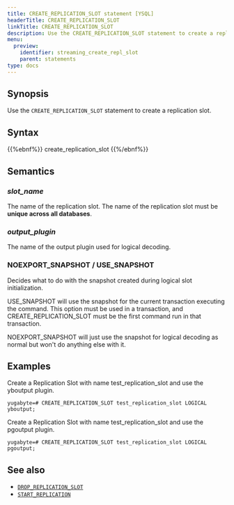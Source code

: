 ```yaml
---
title: CREATE_REPLICATION_SLOT statement [YSQL]
headerTitle: CREATE_REPLICATION_SLOT
linkTitle: CREATE_REPLICATION_SLOT
description: Use the CREATE_REPLICATION_SLOT statement to create a replication slot.
menu:
  preview:
    identifier: streaming_create_repl_slot
    parent: statements
type: docs
---
```


## Synopsis

Use the `CREATE_REPLICATION_SLOT` statement to create a replication slot.

## Syntax

{{%ebnf%}}
  create_replication_slot
{{%/ebnf%}}

## Semantics

### *slot_name*

The name of the replication slot. The name of the replication slot must be **unique across all databases**.

### *output_plugin*

The name of the output plugin used for logical decoding.

### NOEXPORT_SNAPSHOT / USE_SNAPSHOT

Decides what to do with the snapshot created during logical slot initialization.

USE_SNAPSHOT will use the snapshot for the current transaction executing the command. This option must be used in a transaction, and CREATE_REPLICATION_SLOT must be the first command run in that transaction.

NOEXPORT_SNAPSHOT will just use the snapshot for logical decoding as normal but won't do anything else with it.

## Examples

Create a Replication Slot with name test_replication_slot and use the yboutput plugin.

```plpgsql
yugabyte=# CREATE_REPLICATION_SLOT test_replication_slot LOGICAL yboutput;
```

Create a Replication Slot with name test_replication_slot and use the pgoutput plugin.

```plpgsql
yugabyte=# CREATE_REPLICATION_SLOT test_replication_slot LOGICAL pgoutput;
```

## See also

- [`DROP_REPLICATION_SLOT`](../streaming_drop_repl_slot)
- [`START_REPLICATION`](../streaming_start_replication)
